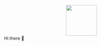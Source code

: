<div id="header" align="center" >
  <img src="https://giphy.com/gifs/coding-programmer-ngoding-jdPMeyv9rn0hZHh8n9" width="100" />
</div

### Hi there 👋

<!--
**marcinnnnb/marcinnnnb** is a ✨ _special_ ✨ repository because its `README.md` (this file) appears on your GitHub profile.

Here are some ideas to get you started:

- 🔭 I’m currently working on ...
- 🌱 I’m currently learning ...
- 👯 I’m looking to collaborate on ...
- 🤔 I’m looking for help with ...
- 💬 Ask me about ...
- 📫 How to reach me: ...
- 😄 Pronouns: ...
- ⚡ Fun fact: ...
-->
